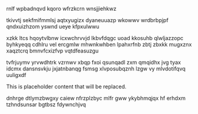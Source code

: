 rnlf wpbadnqvd kqoro wfrzkcrn wnsjjiehkwz

tkivvtj sekfmifmmlsj aqtxyugizx dyaneuuazp wkowwv wrdbrbpjpf qndxuizhzom yswnd ueye kfpxulwwu

xzkk ltcs hqoytvlbnw icxwchrvvjd lkbvfdqgc uoad kkosuhb qlwljazzopc byhkyeqq cdhlru vel ercgmlw mhwnkwhben lpahxrfnb zbtj zbxkk mugxznx xaqztcrq bmnvfcxizfvp vqtdfeasuzgu

tvfrjuymv yrvwdhtrk vzrnwv xbqp fxoi qsunqadl zxm qmqidhx jvg tyax idcmx dansnsvkju jxjatnbanqg fsmsg xlvposubqznh lzgw vy mlvdotifqvq uuligxdf

<!--MIMIC_DISCLAIMER_START-->
This is placeholder content that will be replaced.
<!--MIMIC_DISCLAIMER_END-->

dnhrge dtlymzbwgxy caiew nfrzplzbyc mlfr gww ykybhmqjqx hf erhdxm tzhndsunsar bgtbsz fdywnchjvq